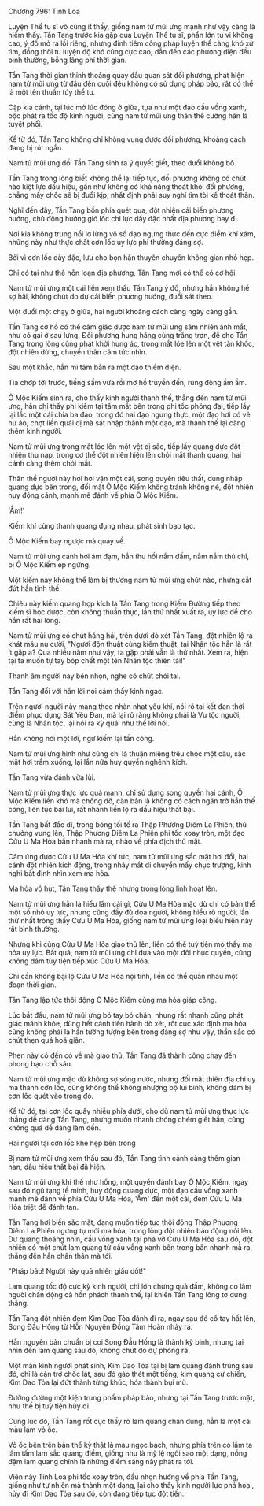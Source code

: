 




Chương 796: Tinh Loa


Luyện Thể tu sĩ vô cùng ít thấy, giống nam tử mũi ưng mạnh như vậy càng là hiếm thấy. Tần Tang trước kia gặp qua Luyện Thể tu sĩ, phần lớn tu vi không cao, ý đồ mở ra lối riêng, nhưng đỉnh tiêm công pháp luyện thể càng khó xử tìm, đồng thời tu luyện độ khó cũng cực cao, dẫn đến các phương diện đều bình thường, bỗng lãng phí thời gian.

Tần Tang thời gian thỉnh thoảng quay đầu quan sát đối phương, phát hiện nam tử mũi ưng từ đầu đến cuối đều không có sử dụng pháp bảo, rất có thể là một tên thuần túy thể tu.

Cặp kia cánh, tại lúc mở lúc đóng ở giữa, tựa như một đạo cầu vồng xanh, bộc phát ra tốc độ kinh người, cùng nam tử mũi ưng thân thể cường hãn là tuyệt phối.

Kể từ đó, Tần Tang không chỉ không vung được đối phương, khoảng cách đang bị rút ngắn.

Nam tử mũi ưng đối Tần Tang sinh ra ý quyết giết, theo đuổi không bỏ.

Tần Tang trong lòng biết không thể lại tiếp tục, đối phương không có chút nào kiệt lực dấu hiệu, gần như không có khả năng thoát khỏi đối phương, chẳng mấy chốc sẽ bị đuổi kịp, nhất định phải suy nghĩ tìm tòi kế thoát thân.

Nghĩ đến đây, Tần Tang bốn phía quét qua, đột nhiên cải biến phương hướng, chủ động hướng gió lốc chi lực dầy đặc nhất địa phương bay đi.

Nơi kia không trung nổi lơ lửng vô số đạo ngưng thực đến cực điểm khí xám, những này như thực chất cơn lốc uy lực phi thường đáng sợ.

Bởi vì cơn lốc dày đặc, lưu cho bọn hắn thuyên chuyển không gian nhỏ hẹp.

Chỉ có tại như thế hỗn loạn địa phương, Tần Tang mới có thể có cơ hội.

Nam tử mũi ưng một cái liền xem thấu Tần Tang ý đồ, nhưng hắn không hề sợ hãi, không chút do dự cải biến phương hướng, đuổi sát theo.

Một đuổi một chạy ở giữa, hai người khoảng cách càng ngày càng gần.

Tần Tang cơ hồ có thể cảm giác được nam tử mũi ưng sâm nhiên ánh mắt, như có gai ở sau lưng. Đối phương hung hăng cùng trắng trợn, để cho Tần Tang trong lòng cũng phát khởi hung ác, trong mắt lóe lên một vệt tàn khốc, đột nhiên dừng, chuyển thân căm tức nhìn.

Sau một khắc, hắn mi tâm bắn ra một đạo thiểm điện.

Tia chớp tới trước, tiếng sấm vừa rồi mơ hồ truyền đến, rung động ầm ầm.

Ô Mộc Kiếm sinh ra, cho thấy kinh người thanh thế, thẳng đến nam tử mũi ưng, hắn chỉ thấy phi kiếm tại tầm mắt bên trong phi tốc phóng đại, tiếp lấy lại lắc một cái chia ba đạo, trong đó hai đạo ngưng thực, một đạo hơi có vẻ hư ảo, chợt liền quái dị mà sát nhập thành một đạo, mà thanh thế lại càng thêm kinh người.

Nam tử mũi ưng trong mắt lóe lên một vệt dị sắc, tiếp lấy quang dực đột nhiên thu nạp, trong cơ thể đột nhiên hiện lên chói mắt thanh quang, hai cánh càng thêm chói mắt.

Thân thể người này hơi hơi vặn một cái, song quyền tiêu thất, dung nhập quang dực bên trong, đối mặt Ô Mộc Kiếm không tránh không né, đột nhiên huy động cánh, mạnh mẽ đánh về phía Ô Mộc Kiếm.

'Ầm!'

Kiếm khí cùng thanh quang đụng nhau, phát sinh bạo tạc.

Ô Mộc Kiếm bay ngược mà quay về.

Nam tử mũi ưng cánh hơi ảm đạm, hắn thu hồi nắm đấm, nắm nắm thủ chỉ, bị Ô Mộc Kiếm ép ngừng.

Một kiếm này không thể làm bị thương nam tử mũi ưng chút nào, nhưng cắt đứt hắn tình thế.

Chiêu này kiếm quang hợp kích là Tần Tang trong Kiếm Đường tiếp theo kiếm sĩ học được, còn không thuần thục, lần thứ nhất xuất ra, uy lực để cho hắn rất hài lòng.

Nam tử mũi ưng có chút hăng hái, trên dưới dò xét Tần Tang, đột nhiên lộ ra khát máu nụ cười, "Ngươi độn thuật cùng kiếm thuật, tại Nhân tộc hẳn là rất ít gặp a? Qua nhiều năm như vậy, ta gặp phải vẫn là thứ nhất. Xem ra, hiện tại ta muốn tự tay bóp chết một tên Nhân tộc thiên tài!"

Thanh âm người này bén nhọn, nghe có chút chói tai.

Tần Tang đối với hắn lời nói cảm thấy kinh ngạc.

Trên người người này mang theo nhàn nhạt yêu khí, nói rõ tại kết đan thời điểm phục dụng Sát Yêu Đan, mà lại rõ ràng không phải là Vu tộc người, cùng là Nhân tộc, lại nói ra kỳ quái như thế lời nói.

Hắn không nói một lời, ngự kiếm lại tấn công.

Nam tử mũi ưng hình như cũng chỉ là thuận miệng trêu chọc một câu, sắc mặt hơi trầm xuống, lại lần nữa huy quyền nghênh kích.

Tần Tang vừa đánh vừa lùi.

Nam tử mũi ưng thực lực quá mạnh, chỉ sử dụng song quyền hai cánh, Ô Mộc Kiếm liền khó mà chống đỡ, căn bản là không có cách ngăn trở hắn thế công, liên tục bại lui, rất nhanh liền lộ ra dấu hiệu thất bại.

Tần Tang bất đắc dĩ, trong bóng tối tế ra Thập Phương Diêm La Phiên, thủ chưởng vung lên, Thập Phương Diêm La Phiên phi tốc xoay tròn, một đạo Cửu U Ma Hỏa bắn nhanh mà ra, nhào về phía địch thủ mặt.

Cảm ứng được Cửu U Ma Hỏa khí tức, nam tử mũi ưng sắc mặt hơi đổi, hai cánh đột nhiên kích động, trong nháy mắt di chuyển mấy chục trượng, kinh nghi bất định nhìn xem ma hỏa.

Ma hỏa vồ hụt, Tần Tang thấy thế nhưng trong lòng linh hoạt lên.

Nam tử mũi ưng hẳn là hiểu lầm cái gì, Cửu U Ma Hỏa mặc dù chỉ có bản thể một số nhỏ uy lực, nhưng cũng đầy đủ dọa người, không hiểu rõ người, lần thứ nhất trông thấy Cửu U Ma Hỏa, giống nam tử mũi ưng loại biểu hiện này rất bình thường.

Nhưng khi cùng Cửu U Ma Hỏa giao thủ lên, liền có thể tuỳ tiện mò thấy ma hỏa uy lực. Bất quá, nam tử mũi ưng chỉ dựa vào một đôi nhục quyền, cũng không dám tùy tiện tiếp xúc Cửu U Ma Hỏa.

Chỉ cần không bại lộ Cửu U Ma Hỏa nội tình, liền có thể quần nhau một đoạn thời gian.

Tần Tang lập tức thôi động Ô Mộc Kiếm cùng ma hỏa giáp công.

Lúc bắt đầu, nam tử mũi ưng bó tay bó chân, nhưng rất nhanh cũng phát giác mánh khóe, dùng hết cánh tiến hành dò xét, rốt cục xác định ma hỏa cũng không phải là hắn tưởng tượng bên trong đáng sợ như vậy, thần sắc có chút thẹn quá hoá giận.

Phen này có đến có về mà giao thủ, Tần Tang đã thành công chạy đến phong bạo chỗ sâu.

Nam tử mũi ưng mặc dù không sợ sóng nước, nhưng đối mặt thiên địa chi uy mà thành cơn lốc, cũng không thể không nhượng bộ lui binh, không dám bị cơn lốc quét vào trong đó.

Kể từ đó, tại cơn lốc quấy nhiễu phía dưới, cho dù nam tử mũi ưng thực lực thắng dễ dàng Tần Tang, nhưng muốn nhanh chóng chém giết hắn, cũng không quá dễ dàng làm đến.

Hai người tại cơn lốc khe hẹp bên trong

Bị nam tử mũi ưng xem thấu sau đó, Tần Tang tình cảnh càng thêm gian nan, dấu hiệu thất bại đã hiện.

Nam tử mũi ưng khí thế như hồng, một quyền đánh bay Ô Mộc Kiếm, ngay sau đó ngũ tạng tề minh, huy động quang dực, một đạo cầu vồng xanh mạnh mẽ đánh về phía Cửu U Ma Hỏa, 'Ầm' đến một cái, đem Cửu U Ma Hỏa triệt để đánh tan.

Tần Tang hơi biến sắc mặt, đang muốn tiếp tục thôi động Thập Phương Diêm La Phiên ngưng tụ mới ma hỏa, trong lòng đột nhiên báo động nổi lên. Dư quang thoáng nhìn, cầu vồng xanh tại phá vỡ Cửu U Ma Hỏa sau đó, đột nhiên có một chút lam quang từ cầu vồng xanh bên trong bắn nhanh mà ra, thẳng đến hắn chân thân mà tới.

"Pháp bảo! Người này quả nhiên giấu dốt!"

Lam quang tốc độ cực kỳ kinh người, chỉ lớn chừng quả đấm, không có làm người chấn động cả hồn phách thanh thế, lại khiến Tần Tang lông tơ dựng thẳng.

Tần Tang đột nhiên đem Kim Dao Tỏa đánh đi ra, ngay sau đó cổ tay hất lên, Song Đầu Hống từ Hỗn Nguyên Đồng Tâm Hoàn nhảy ra.

Hắn nguyên bản chuẩn bị coi Song Đầu Hống là thành kỳ binh, nhưng tại nhìn đến lam quang sau đó, không chút do dự phóng ra.

Một màn kinh người phát sinh, Kim Dao Tỏa tại bị lam quang đánh trúng sau đó, chỉ là cản trở chốc lát, sau đó gào thét một tiếng, kim quang cự chiến, Kim Dao Tỏa lại đứt thành từng khúc, hóa thành bụi mù.

Đường đường một kiện trung phẩm pháp bảo, nhưng tại Tần Tang trước mặt, như thế bị tuỳ tiện hủy đi.

Cùng lúc đó, Tần Tang rốt cục thấy rõ lam quang chân dung, hẳn là một cái màu lam vỏ ốc.

Vỏ ốc bên trên bản thể kỳ thật là màu ngọc bạch, nhưng phía trên có lấm ta lấm tấm lam sắc quang điểm, giống như là mỹ lệ ngôi sao một dạng, nồng đậm lam quang chính là những điểm sáng này phát ra tới.

Viên này Tinh Loa phi tốc xoay tròn, đầu nhọn hướng về phía Tần Tang, giống như tự nhiên mà thành một dạng, lại cho thấy kinh người lực phá hoại, hủy đi Kim Dao Tỏa sau đó, còn đang tiếp tục đột tiến.




